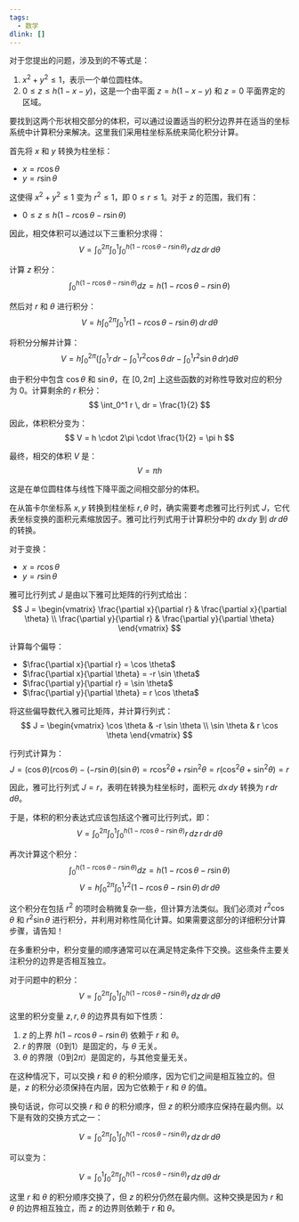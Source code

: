 ```yaml
---
tags:
  - 数学
dlink: []
---
```

对于您提出的问题，涉及到的不等式是：
1. $x^2 + y^2 \leq 1$，表示一个单位圆柱体。
2. $0 \leq z \leq h(1 - x - y)$，这是一个由平面 $z = h(1 - x - y)$ 和 $z = 0$ 平面界定的区域。

要找到这两个形状相交部分的体积，可以通过设置适当的积分边界并在适当的坐标系统中计算积分来解决。这里我们采用柱坐标系统来简化积分计算。

首先将 $x$ 和 $y$ 转换为柱坐标：
- $x = r \cos \theta$
- $y = r \sin \theta$

这使得 $x^2 + y^2 \leq 1$ 变为 $r^2 \leq 1$，即 $0 \leq r \leq 1$。对于 $z$ 的范围，我们有：
- $0 \leq z \leq h(1 - r \cos \theta - r \sin \theta)$

因此，相交体积可以通过以下三重积分求得：
$$
V = \int_0^{2\pi} \int_0^1 \int_0^{h(1 - r \cos \theta - r \sin \theta)} r \, dz \, dr \, d\theta
$$

计算 $z$ 积分：
$$
\int_0^{h(1 - r \cos \theta - r \sin \theta)} dz = h(1 - r \cos \theta - r \sin \theta)
$$

然后对 $r$ 和 $\theta$ 进行积分：
$$
V = h \int_0^{2\pi} \int_0^1 r(1 - r \cos \theta - r \sin \theta) \, dr \, d\theta
$$

将积分分解并计算：
$$
V = h \int_0^{2\pi} \left( \int_0^1 r \, dr - \int_0^1 r^2 \cos \theta \, dr - \int_0^1 r^2 \sin \theta \, dr \right) d\theta
$$

由于积分中包含 $\cos \theta$ 和 $\sin \theta$，在 $[0, 2\pi]$ 上这些函数的对称性导致对应的积分为 0。计算剩余的 $r$ 积分：
$$
\int_0^1 r \, dr = \frac{1}{2}
$$

因此，体积积分变为：
$$
V = h \cdot 2\pi \cdot \frac{1}{2} = \pi h
$$

最终，相交的体积 $V$ 是：
$$
V = \pi h
$$

这是在单位圆柱体与线性下降平面之间相交部分的体积。




在从笛卡尔坐标系 $x, y$ 转换到柱坐标 $r, \theta$ 时，确实需要考虑雅可比行列式 $J$，它代表坐标变换的面积元素缩放因子。雅可比行列式用于计算积分中的 $dx \, dy$ 到 $dr \, d\theta$ 的转换。

对于变换：
- $x = r \cos \theta$
- $y = r \sin \theta$

雅可比行列式 $J$ 是由以下雅可比矩阵的行列式给出：
$$
J = \begin{vmatrix}
\frac{\partial x}{\partial r} & \frac{\partial x}{\partial \theta} \\
\frac{\partial y}{\partial r} & \frac{\partial y}{\partial \theta}
\end{vmatrix}
$$

计算每个偏导：
- $\frac{\partial x}{\partial r} = \cos \theta$
- $\frac{\partial x}{\partial \theta} = -r \sin \theta$
- $\frac{\partial y}{\partial r} = \sin \theta$
- $\frac{\partial y}{\partial \theta} = r \cos \theta$

将这些偏导数代入雅可比矩阵，并计算行列式：
$$
J = \begin{vmatrix}
\cos \theta & -r \sin \theta \\
\sin \theta & r \cos \theta
\end{vmatrix}
$$

行列式计算为：
$$
J = (\cos \theta)(r \cos \theta) - (-r \sin \theta)(\sin \theta) = r \cos^2 \theta + r \sin^2 \theta = r(\cos^2 \theta + \sin^2 \theta) = r
$$

因此，雅可比行列式 $J = r$，表明在转换为柱坐标时，面积元 $dx \, dy$ 转换为 $r \, dr \, d\theta$。

于是，体积的积分表达式应该包括这个雅可比行列式，即：
$$
V = \int_0^{2\pi} \int_0^1 \int_0^{h(1 - r \cos \theta - r \sin \theta)} r \, dz \, r \, dr \, d\theta
$$

再次计算这个积分：
$$
\int_0^{h(1 - r \cos \theta - r \sin \theta)} dz = h(1 - r \cos \theta - r \sin \theta)
$$
$$
V = h \int_0^{2\pi} \int_0^1 r^2 (1 - r \cos \theta - r \sin \theta) \, dr \, d\theta
$$

这个积分在包括 $r^2$ 的项时会稍微复杂一些，但计算方法类似。我们必须对 $r^2 \cos \theta$ 和 $r^2 \sin \theta$ 进行积分，并利用对称性简化计算。如果需要这部分的详细积分计算步骤，请告知！




在多重积分中，积分变量的顺序通常可以在满足特定条件下交换。这些条件主要关注积分的边界是否相互独立。

对于问题中的积分：
$$
V = \int_0^{2\pi} \int_0^1 \int_0^{h(1 - r \cos \theta - r \sin \theta)} r \, dz \, dr \, d\theta
$$

这里的积分变量 $z, r, \theta$ 的边界具有如下性质：

1. $z$ 的上界 $h(1 - r \cos \theta - r \sin \theta)$ 依赖于 $r$ 和 $\theta$。
2. $r$ 的界限（0到1）是固定的，与 $\theta$ 无关。
3. $\theta$ 的界限（0到$2\pi$）是固定的，与其他变量无关。

在这种情况下，可以交换 $r$ 和 $\theta$ 的积分顺序，因为它们之间是相互独立的。但是，$z$ 的积分必须保持在内层，因为它依赖于 $r$ 和 $\theta$ 的值。

换句话说，你可以交换 $r$ 和 $\theta$ 的积分顺序，但 $z$ 的积分顺序应保持在最内侧。以下是有效的交换方式之一：

$$
V = \int_0^{2\pi} \int_0^1 \int_0^{h(1 - r \cos \theta - r \sin \theta)} r \, dz \, dr \, d\theta
$$

可以变为：

$$
V = \int_0^1 \int_0^{2\pi} \int_0^{h(1 - r \cos \theta - r \sin \theta)} r \, dz \, d\theta \, dr
$$

这里 $r$ 和 $\theta$ 的积分顺序交换了，但 $z$ 的积分仍然在最内侧。这种交换是因为 $r$ 和 $\theta$ 的边界相互独立，而 $z$ 的边界则依赖于 $r$ 和 $\theta$。